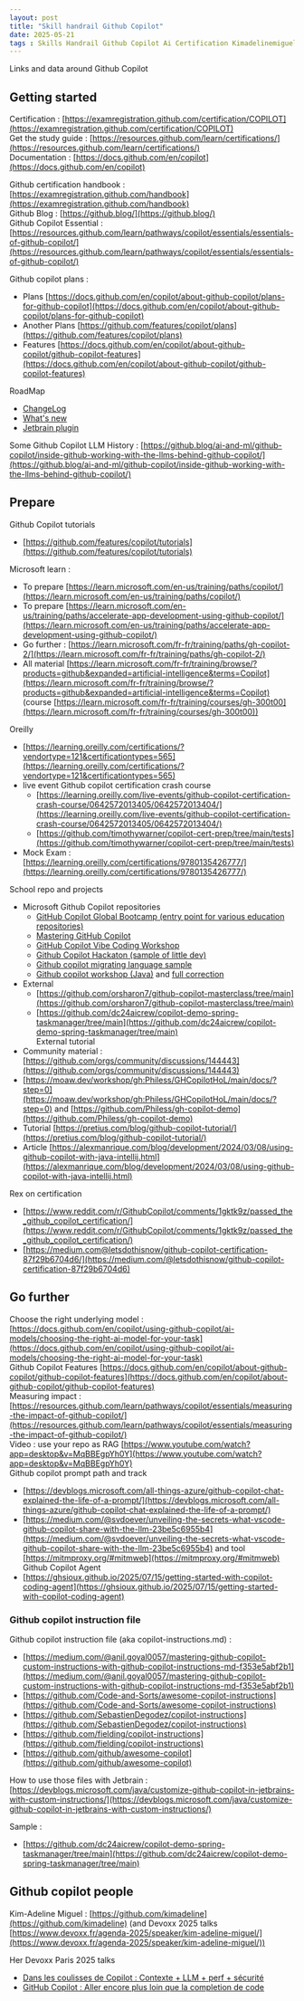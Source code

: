 ```yaml
---
layout: post
title: "Skill handrail Github Copilot"
date: 2025-05-21
tags : Skills Handrail Github Copilot Ai Certification Kimadelinemiguel instructionfile
---
```


Links and data around Github Copilot

## Getting started

Certification : [https://examregistration.github.com/certification/COPILOT](https://examregistration.github.com/certification/COPILOT)      
Get the study guide : [https://resources.github.com/learn/certifications/](https://resources.github.com/learn/certifications/)      
Documentation : [https://docs.github.com/en/copilot](https://docs.github.com/en/copilot)       

Github certification handbook : [https://examregistration.github.com/handbook](https://examregistration.github.com/handbook)       
Github Blog : [https://github.blog/](https://github.blog/)      
Github Copilot Essential : [https://resources.github.com/learn/pathways/copilot/essentials/essentials-of-github-copilot/](https://resources.github.com/learn/pathways/copilot/essentials/essentials-of-github-copilot/)       

Github copilot plans : 
* Plans [https://docs.github.com/en/copilot/about-github-copilot/plans-for-github-copilot](https://docs.github.com/en/copilot/about-github-copilot/plans-for-github-copilot)
* Another Plans [https://github.com/features/copilot/plans](https://github.com/features/copilot/plans)         
* Features [https://docs.github.com/en/copilot/about-github-copilot/github-copilot-features](https://docs.github.com/en/copilot/about-github-copilot/github-copilot-features)          

RoadMap    
* [ChangeLog](https://github.blog/changelog/)         
* [What's new](https://github.com/features/copilot/whats-new)        
* [Jetbrain plugin](https://plugins.jetbrains.com/plugin/17718-github-copilot/versions/stable)        

Some Github Copilot LLM History : [https://github.blog/ai-and-ml/github-copilot/inside-github-working-with-the-llms-behind-github-copilot/](https://github.blog/ai-and-ml/github-copilot/inside-github-working-with-the-llms-behind-github-copilot/)    

## Prepare

Github Copilot tutorials    
* [https://github.com/features/copilot/tutorials](https://github.com/features/copilot/tutorials)    

Microsoft learn :  
* To prepare [https://learn.microsoft.com/en-us/training/paths/copilot/](https://learn.microsoft.com/en-us/training/paths/copilot/)    
* To prepare [https://learn.microsoft.com/en-us/training/paths/accelerate-app-development-using-github-copilot/](https://learn.microsoft.com/en-us/training/paths/accelerate-app-development-using-github-copilot/)     
* Go further : [https://learn.microsoft.com/fr-fr/training/paths/gh-copilot-2/](https://learn.microsoft.com/fr-fr/training/paths/gh-copilot-2/)     
* All material [https://learn.microsoft.com/fr-fr/training/browse/?products=github&expanded=artificial-intelligence&terms=Copilot](https://learn.microsoft.com/fr-fr/training/browse/?products=github&expanded=artificial-intelligence&terms=Copilot)    
(course [https://learn.microsoft.com/fr-fr/training/courses/gh-300t00](https://learn.microsoft.com/fr-fr/training/courses/gh-300t00))    

Oreilly       
* [https://learning.oreilly.com/certifications/?vendortype=121&certificationtypes=565](https://learning.oreilly.com/certifications/?vendortype=121&certificationtypes=565)  
* live event Github copilot certification crash course      
   * [https://learning.oreilly.com/live-events/github-copilot-certification-crash-course/0642572013405/0642572013404/](https://learning.oreilly.com/live-events/github-copilot-certification-crash-course/0642572013405/0642572013404/)        
   * [https://github.com/timothywarner/copilot-cert-prep/tree/main/tests](https://github.com/timothywarner/copilot-cert-prep/tree/main/tests)          
* Mock Exam : [https://learning.oreilly.com/certifications/9780135426777/](https://learning.oreilly.com/certifications/9780135426777/) 

School repo and projects      
* Microsoft Github Copilot repositories
    * [GitHub Copilot Global Bootcamp (entry point for various education repositories)](https://github.com/microsoft/GitHub-Copilot-Global-Bootcamp/tree/main)           
    * [Mastering GitHub Copilot](https://github.com/microsoft/Mastering-GitHub-Copilot-for-Paired-Programming)        
    * [GitHub Copilot Vibe Coding Workshop](https://github.com/microsoft/github-copilot-vibe-coding-workshop)         
    * [Github Copilot Hackaton (sample of little dev)](https://github.com/microsoft/CopilotHackathon)                
    * [Github copilot migrating language sample](https://github.com/microsoft/github-copilot-migrating-languages)                       
    * [Github copilot workshop (Java)](https://github.com/microsoft/github-copilot-workshops-labs) and [full correction](https://github.com/microsoft/github-copilot-workshops-full)               
* External         
    * [https://github.com/orsharon7/github-copilot-masterclass/tree/main](https://github.com/orsharon7/github-copilot-masterclass/tree/main)          
    * [https://github.com/dc24aicrew/copilot-demo-spring-taskmanager/tree/main](https://github.com/dc24aicrew/copilot-demo-spring-taskmanager/tree/main)              
External tutorial        
* Community material : [https://github.com/orgs/community/discussions/144443](https://github.com/orgs/community/discussions/144443)            
* [https://moaw.dev/workshop/gh:Philess/GHCopilotHoL/main/docs/?step=0](https://moaw.dev/workshop/gh:Philess/GHCopilotHoL/main/docs/?step=0) and [https://github.com/Philess/gh-copilot-demo](https://github.com/Philess/gh-copilot-demo)      
* Tutorial [https://pretius.com/blog/github-copilot-tutorial/](https://pretius.com/blog/github-copilot-tutorial/)      
* Article [https://alexmanrique.com/blog/development/2024/03/08/using-github-copilot-with-java-intellij.html](https://alexmanrique.com/blog/development/2024/03/08/using-github-copilot-with-java-intellij.html)        

Rex on certification        
* [https://www.reddit.com/r/GithubCopilot/comments/1gktk9z/passed_the_github_copilot_certification/](https://www.reddit.com/r/GithubCopilot/comments/1gktk9z/passed_the_github_copilot_certification/)      
* [https://medium.com@letsdothisnow/github-copilot-certification-87f29b6704d6/](https://medium.com/@letsdothisnow/github-copilot-certification-87f29b6704d6)   


## Go further     

Choose the right underlying model : [https://docs.github.com/en/copilot/using-github-copilot/ai-models/choosing-the-right-ai-model-for-your-task](https://docs.github.com/en/copilot/using-github-copilot/ai-models/choosing-the-right-ai-model-for-your-task)      
Github Copilot Features [https://docs.github.com/en/copilot/about-github-copilot/github-copilot-features](https://docs.github.com/en/copilot/about-github-copilot/github-copilot-features)       
Measuring impact : [https://resources.github.com/learn/pathways/copilot/essentials/measuring-the-impact-of-github-copilot/](https://resources.github.com/learn/pathways/copilot/essentials/measuring-the-impact-of-github-copilot/)      
Video : use your repo as RAG [https://www.youtube.com/watch?app=desktop&v=MqBBEgpYh0Y](https://www.youtube.com/watch?app=desktop&v=MqBBEgpYh0Y)       
Github copilot prompt path and track      
* [https://devblogs.microsoft.com/all-things-azure/github-copilot-chat-explained-the-life-of-a-prompt/](https://devblogs.microsoft.com/all-things-azure/github-copilot-chat-explained-the-life-of-a-prompt/)      
* [https://medium.com/@svdoever/unveiling-the-secrets-what-vscode-github-copilot-share-with-the-llm-23be5c6955b4](https://medium.com/@svdoever/unveiling-the-secrets-what-vscode-github-copilot-share-with-the-llm-23be5c6955b4) and tool [https://mitmproxy.org/#mitmweb](https://mitmproxy.org/#mitmweb)    
Github Copilot Agent
* [https://ghsioux.github.io/2025/07/15/getting-started-with-copilot-coding-agent](https://ghsioux.github.io/2025/07/15/getting-started-with-copilot-coding-agent)           

### Github copilot instruction file

Github copilot instruction file (aka copilot-instructions.md) :       
* [https://medium.com/@anil.goyal0057/mastering-github-copilot-custom-instructions-with-github-copilot-instructions-md-f353e5abf2b1](https://medium.com/@anil.goyal0057/mastering-github-copilot-custom-instructions-with-github-copilot-instructions-md-f353e5abf2b1)         
* [https://github.com/Code-and-Sorts/awesome-copilot-instructions](https://github.com/Code-and-Sorts/awesome-copilot-instructions)       
* [https://github.com/SebastienDegodez/copilot-instructions](https://github.com/SebastienDegodez/copilot-instructions)        
* [https://github.com/fielding/copilot-instructions](https://github.com/fielding/copilot-instructions)
* [https://github.com/github/awesome-copilot](https://github.com/github/awesome-copilot)           

How to use those files with Jetbrain : [https://devblogs.microsoft.com/java/customize-github-copilot-in-jetbrains-with-custom-instructions/](https://devblogs.microsoft.com/java/customize-github-copilot-in-jetbrains-with-custom-instructions/)         

Sample :        
* [https://github.com/dc24aicrew/copilot-demo-spring-taskmanager/tree/main](https://github.com/dc24aicrew/copilot-demo-spring-taskmanager/tree/main)        

## Github copilot people     

Kim-Adeline Miguel : [https://github.com/kimadeline](https://github.com/kimadeline) (and Devoxx 2025 talks [https://www.devoxx.fr/agenda-2025/speaker/kim-adeline-miguel/](https://www.devoxx.fr/agenda-2025/speaker/kim-adeline-miguel/))    

Her Devoxx Paris 2025 talks 
* [Dans les coulisses de Copilot : Contexte + LLM + perf + sécurité](https://www.youtube.com/watch?v=-oyZsPCpK-Q&list=PLTbQvx84FrAQLPD28KiNKGJrDo5MeKxfI&index=46)       
* [GitHub Copilot : Aller encore plus loin que la completion de code](https://www.youtube.com/watch?v=9kE9JWW2Y1k&list=PLTbQvx84FrAQLPD28KiNKGJrDo5MeKxfI&index=109)         



